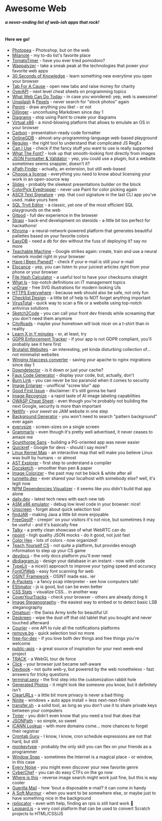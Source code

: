 # Awesome Web
##### a never-ending list of web-ish apps that rock!
#
#### Here we go!

* [Photopea](https://www.photopea.com/) - Photoshop, but on the web
* [Milanote](https://milanote.com/) - my to-do list's favorite place 
* [TomatoTimer](https://tomato-timer.com/) - have you ever tried pomodoro?
* [Wappalyzer](https://www.wappalyzer.com/) - take a sneak peak at the technologies that power your favorite web apps
* [30 Seconds of Knowledge](https://30secondsofknowledge.com/) - learn something new everytime you open your browser
* [Tab For A Cause](https://tab.gladly.io/) - open new tabs and raise money for charity
* [OverAPI](http://overapi.com/) - next level cheat sheets on programming topics
* [What Web Can Do Today](https://whatwebcando.today/) - in case you wondered: yep, web is awesome!
* [Unsplash](https://unsplash.com/) & [Pexels](https://www.pexels.com/) - never search for "stock photos" again
* [Penint](http://seoi.net/penint/) - draw anything you like! - or not
* [Dillinger](https://dillinger.io/) - unconfusing Markdown since day 1
* [Diagrams](https://www.diagrams.net/) - stop using Paint to create your diagrams
* [Virtual x86](https://copy.sh/v86/) - a mind-blowing platform that allows to emulate an OS in your browser
* [Carbon](https://carbon.now.sh) - presentation-ready code formatter
* [OnlineGDB](https://www.onlinegdb.com/) - almost-any-programming-language web-based playground
* [Regulex](https://jex.im/regulex/#!flags=&re=%5E(a%7Cb)*%3F%24) - the right tool to understand that complicated JS RegEx
* [Can I Use](https://caniuse.com/) - check if the fancy stuff you want to use is really supported
* [What The Font?](https://www.myfonts.com/WhatTheFont/) - look up that smooth-looking font directly from images
* [JSON Formatter & Validator](https://jsonformatter.curiousconcept.com/) - yep, you could use a plugin, but a website sometimes seems snappier, doesn't it?
* [xPath Finder](https://chrome.google.com/webstore/detail/xpath-finder/ihnknokegkbpmofmafnkoadfjkhlogph) - actually, an extension, but still web-based 
* [Choose a license](https://choosealicense.com/) - everything you need to know about licensing your work in an open-source way
* [Slides](https://slides.com/) - probably the sleekest presentations builder on the block
* [ColorPick Eyedropper](https://chrome.google.com/webstore/detail/colorpick-eyedropper/ohcpnigalekghcmgcdcenkpelffpdolg) - never use Paint for color picking again
* [ASCII Text Signature](https://www.kammerl.de/ascii/AsciiSignature.php) - yep. that cool signature in the last CLI app you've used. make yours here
* [SQL Tryit Editor](https://www.w3schools.com/sql/trysql.asp?filename=trysql_op_in) - a classic, yet one of the most efficient SQL playgrounds on the web
* [Gitpod](https://gitpod.io) - full dev experience in the browser
* [Strapi](https://strapi.io/) - back-end development on steroids - a little bit too perfect for hackathons!
* [Khroma](http://khroma.co/) - a neural-network-powered platform that generates beautiful pallettes based on your favorite colors
* [EasyDB](https://easydb.io/) - need a db for dev without the fuss of deploying it? say no more
* [Teachable Machine](https://teachablemachine.withgoogle.com/) - Google strikes again: create, train and use a neural network model right in your browser
* [Have I Been Pwned?](https://haveibeenpwned.com/) - check if your e-mail is still your e-mail
* [Elocance](https://www.elocance.com/en/) - yep, you can listen to your juiciest articles right from your phone or your browser
* [File Hash Calculator](https://md5file.com/calculator) - a useful tool to have your checksums straight 
* [What Is](https://whatis.techtarget.com/) - top-notch definitions on IT management topics
* [unDraw](https://undraw.co/) - free SVG illustrations for modern looking UIs
* [HTTPS Everywhere](https://www.eff.org/https-everywhere) - because web should also be safe, not only fun
* [Checklist Design](https://www.checklist.design/) - a little bit of help to NOT forget anything important
* [VirusTotal](https://www.virustotal.com/) - quick way to scan a file or a website using top-notch antivirus solutions
* [Sketch2Code](https://sketch2code.azurewebsites.net/) - you can call your front dev friends while screaming that you don't need them anymore
* [CityRoads](https://anvaka.github.io/city-roads/) - maybe your hometown will look nicer on a t-shirt than in reality
* [Learn X in Y minutes](https://learnxinyminutes.com/) - or, at least, try
* [GDPR Enforcement Tracker](https://www.enforcementtracker.com/) - if your app is not GDPR compliant, you'll probably see it here first
* [Brutalist Websites](https://brutalistwebsites.com/) - an interesting, yet kinda disturbing collection of... not minimalist websites
* [Winginx htaccess converter](https://winginx.com/en/htaccess) - saving your apache to nginx migrations since day 1
* [Downdetector](https://downdetector.com/) - is it down or just your cache?
* [Faux Code Generator](http://knutsynstad.com/fauxcode/) - display your code, but, actually, don't
* [Burn Link](https://burn.link/) - you can never be too paranoid when it comes to security
* [Image Enlarger](https://imglarger.com/) - unofficial "screw blur" app
* [Good First Issue](https://goodfirstissue.dev/) - disclaimer: it's still gonna be hard
* [Image Recognize](https://imagerecognize.com/) - a rapid taste of AI image labeling capabilities
* [OWASP Cheat Sheet](https://cheatsheetseries.owasp.org/?q=) - even though you're probably not building the next Google, security is more than important
* [Netlify](https://www.netlify.com/) - your *sweet as JAM* website in one step
* [Background Generator](https://background-generator.com/) - you won't need to search "pattern background" ever again
* [everysize](https://everysize.kibalabs.com/) - screen-sizes on a single screen 
* [Grammarly](https://grammarly.com) - even though it's pretty well advertised, it never ceases to amaze me
* [Scunthorpe Sans](https://vole.wtf/scunthorpe-sans/) - building a PG-oriented app was never easier 
* [Quickref](https://quickref.dev/) - Google for devs - should I say more?
* [Linux Kernel Map](https://makelinux.github.io/kernel/map/) - an interactive map that will make you believe Linux was built by humans - or almost
* [AST Explorer](https://astexplorer.net/) - first step to understand a compiler
* [Docsketch](https://www.docsketch.com/online-signature/) - smoother than pen & paper
* [Image Colorizer](https://imagecolorizer.com/) - the past may not be black & white after all
* [tunnelto.dev](https://tunnelto.dev/) - ever shared your localhost with somebody else? well, it's legit now
* [NPM Dependencies Visualizer](https://npm.anvaka.com/) - it seems like you didn't build that app alone
* [daily.dev](https://chrome.google.com/webstore/detail/dailydev-news-for-busy-de/jlmpjdjjbgclbocgajdjefcidcncaied) - latest tech news with each new tab 
* [ASM x86 emulator](https://carlosrafaelgn.com.br/asm86/) - debug low level code in your browser: nice!
* [Unscreen](https://www.unscreen.com/) - forget about quick selection tool
* [findJAR](https://www.findjar.com/) - making Java a little bit more enjoyable
* [FreeGeoIP](https://freegeoip.app/) - creepin' on your visitors it's not nice, but sometimes it may be useful - and it's basically free
* [Talky](https://talky.io/) - a pretty clean showcase of what WebRTC can do
* [npoint](https://www.npoint.io/) - high quality JSON mocks - do it good, not just fast
* [Color Hex](https://www.colorhexa.com/) - lots of colors - now organized!
* [Teach Yourself CS](https://teachyourselfcs.com/) - not quite a platform, but provides enough information to step up your CS game
* [devdocs](https://devdocs.io/) - the only docs platform you'll ever need
* [dbdiagram.io](https://dbdiagram.io/) - design your database in an instant - now with code
* [TypeLit](https://www.typelit.io/) - a nice(r) approach to improve your typing speed and accuracy
* [FontOfWeb](https://fontofweb.com/) - easy font scanning for web
* [OSINT Framework](https://osintframework.com/) - OSINT made eas.. ier
* [A-Packets](https://apackets.com/) - a fancy pcap interpreter - see how computers talk!
* [EStimator](https://estimator.dev) - js is good, but can be even better
* [CSS Stats](https://cssstats.com/) - visualize CSS... in another way
* [CoverYourTracks](https://coveryourtracks.eff.org/) - check your browser - others are already doing it 
* [Image Steganography](https://incoherency.co.uk/image-steganography/) - the easiest way to embed or to detect basic LSB steganography
* [Omatsuri](https://omatsuri.app/) - the Swiss Army knife for beautiful UI
* [Deskreen](https://deskreen.com/) - wipe the dust off that old tablet that you bought and never touched afterward
* [Courier](https://www.courier.com/) - one API to rule all the notifications platforms
* [remove.bg](https://www.remove.bg) - quick selection tool no more
* [free-for-dev](https://free-for.dev) - if you love both dev things and free things you're welcome
* [public-apis](https://public-apis.io/) - a great source of inspiration for your next week-end project
* [TRACK](https://demos.littleworkshop.fr/track) - a WebGL tour de force
* [Click](https://clickclickclick.click/) - your browser just became self-aware
* [Devbook](https://usedevbook.com/) - not quite web-y, but powered by the web nonetheless - fast answers for tricky questions
* [terminal.sexy](https://terminal.sexy/) - the first step into the customization rabbit hole
* [Generated Photos](https://generated.photos/) - it might look like someone you know, but it definitely isn't
* [ClearURLs](https://docs.clearurls.xyz/latest/) - a little bit more privacy is never a bad thing
* [Ninite](https://ninite.com) - windows + auto apps install = less next-next-finish
* [transfer.sh](https://transfer.sh) - a solid tool, as long as you don't use it to share private keys between your computers
* [Tinter](https://tinter.uxie.io) - you didn't even know that you need a tool that does that
* [JSONPath](https://jsonpath.com/) - so simple, so sweet
* [ICANN Lookup](https://lookup.icann.org/) - with more domains come... more chances to forget their registrar
* [Crontab Guru](https://crontab.guru/) - I know, I know, cron schedule expressions are not that hard, but still 
* [monkeytype](https://monkeytype.com/) - probably the only skill you can flex on your friends as a programmer
* [Window Snap](https://www.window-swap.com/) - sometimes the Internet is a magical place - or window, in this case
* [Every Noise](https://everynoise.com/) - you might even discover your new favorite genre 
* [CyberChef](https://gchq.github.io/CyberChef/) - you can do easy CTFs on the go now
* [Where is this](https://www.where-is-this.com/) - reverse image search might work just fine, but this is way cooler
* [Guerilla Mail](https://www.guerrillamail.com/) - how 'bout a disposable e-mail? it can come in handy
* [A Soft Murmur](https://asoftmurmur.com/) - when you want to be somewhere else, or maybe just to have something nice in the background 
* [rpilocator](https://rpilocator.com/) - even with help, finding an rpis is still hard work 🥲
* [Leopard.js](https://leopardjs.com/) - a very cool platform that can be used to convert Scratch projects to HTML/CSS/JS
